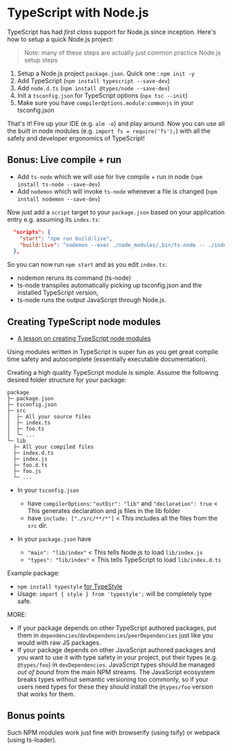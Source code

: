 # TypeScript with Node.js
TypeScript has had *first class* support for Node.js since inception. Here's how to setup a quick Node.js project:

> Note: many of these steps are actually just common practice Node.js setup steps

1. Setup a Node.js project `package.json`. Quick one : `npm init -y`
1. Add TypeScript (`npm install typescript --save-dev`)
1. Add `node.d.ts` (`npm install @types/node --save-dev`)
1. Init a `tsconfig.json` for TypeScript options (`npx tsc --init`)
1. Make sure you have `compilerOptions.module:commonjs` in your tsconfig.json

That's it! Fire up your IDE (e.g. `alm -o`) and play around. Now you can use all the built in node modules (e.g. `import fs = require('fs');`) with all the safety and developer ergonomics of TypeScript!

## Bonus: Live compile + run
* Add `ts-node` which we will use for live compile + run in node (`npm install ts-node --save-dev`)
* Add `nodemon` which will invoke `ts-node` whenever a file is changed (`npm install nodemon --save-dev`)

Now just add a `script` target to your `package.json` based on your application entry e.g. assuming its `index.ts`:

```json
  "scripts": {
    "start": "npm run build:live",
    "build:live": "nodemon --exec ./node_modules/.bin/ts-node -- ./index.ts"
  },
```

So you can now run `npm start` and as you edit `index.ts`:

* nodemon reruns its command (ts-node)
* ts-node transpiles automatically picking up tsconfig.json and the installed TypeScript version,
* ts-node runs the output JavaScript through Node.js.

## Creating TypeScript node modules

* [A lesson on creating TypeScript node modules](https://egghead.io/lessons/typescript-create-high-quality-npm-packages-using-typescript)

Using modules written in TypeScript is super fun as you get great compile time safety and autocomplete (essentially executable documentation).

Creating a high quality TypeScript module is simple. Assume the following desired folder structure for your package:

```text
package
├─ package.json
├─ tsconfig.json
├─ src
│  ├─ All your source files
│  ├─ index.ts
│  ├─ foo.ts
│  └─ ...
└─ lib
  ├─ All your compiled files
  ├─ index.d.ts
  ├─ index.js
  ├─ foo.d.ts
  ├─ foo.js
  └─ ...
```


* In your `tsconfig.json`
  * have `compilerOptions`: `"outDir": "lib"` and `"declaration": true` < This generates declaration and js files in the lib folder
  * have `include: ["./src/**/*"]` < This includes all the files from the `src` dir.

* In your `package.json` have
  * `"main": "lib/index"` < This tells Node.js to load `lib/index.js`
  * `"types": "lib/index"` < This tells TypeScript to load `lib/index.d.ts`


Example package:
* `npm install typestyle` [for TypeStyle](https://www.npmjs.com/package/typestyle)
* Usage: `import { style } from 'typestyle';` will be completely type safe.

MORE:

* If your package depends on other TypeScript authored packages, put them in `dependencies`/`devDependencies`/`peerDependencies` just like you would with raw JS packages.
* If your package depends on other JavaScript authored packages and you want to use it with type safety in your project, put their types (e.g. `@types/foo`) in `devDependencies`. JavaScript types should be managed *out of bound* from the main NPM streams. The JavaScript ecosystem breaks types without semantic versioning too commonly, so if your users need types for these they should install the `@types/foo` version that works for them.

## Bonus points

Such NPM modules work just fine with browserify (using tsify) or webpack (using ts-loader).
